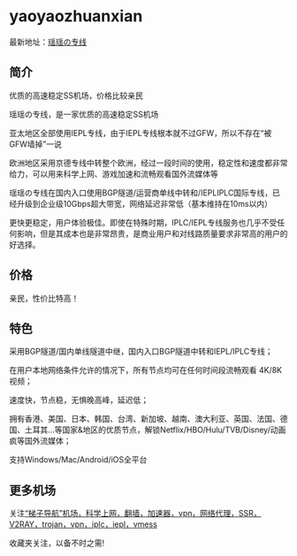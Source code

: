 # yaoyaozhuanxian

最新地址：[瑶瑶の专线](https://yyssr.app/auth/register?code=v8gnEx)

## 简介

优质的高速稳定SS机场，价格比较亲民

瑶瑶の专线，是一家优质的高速稳定SS机场

亚太地区全部使用IEPL专线，由于IEPL专线根本就不过GFW，所以不存在“被GFW墙掉”一说

欧洲地区采用京德专线中转整个欧洲，经过一段时间的使用，稳定性和速度都非常给力，可以用来科学上网、游戏加速和流畅观看国外流媒体等

瑶瑶の专线在国内入口使用BGP隧道/运营商单线中转和/IEPLIPLC国际专线，已经升级到企业级10Gbps超大带宽，网络延迟非常低（基本维持在10ms以内）

更快更稳定，用户体验极佳。即使在特殊时期，IPLC/IEPL专线服务也几乎不受任何影响，但是其成本也是非常昂贵，是商业用户和对线路质量要求非常高的用户的好选择。

## 价格

亲民，性价比特高！

## 特色

采用BGP隧道/国内单线隧道中继，国内入口BGP隧道中转和IEPL/IPLC专线；

在用户本地网络条件允许的情况下，所有节点均可在任何时间段流畅观看 4K/8K 视频；

速度快，节点稳，无惧晚高峰，延迟低；

拥有香港、美国、日本、韩国、台湾、新加坡、越南、澳大利亚、英国、法国、德国、土耳其…等国家&地区的优质节点，解锁Netflix/HBO/Hulu/TVB/Disney/动画疯等国外流媒体；

支持Windows/Mac/Android/iOS全平台

## 更多机场

关注[“梯子导航”机场，科学上网，翻墙，加速器，vpn，网络代理，SSR，V2RAY，trojan，vpn，iplc，iepl，vmess](https://tzdaohang.com/)

收藏夹关注，以备不时之需!
